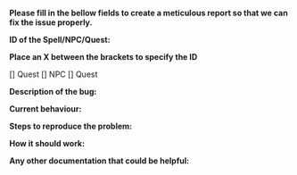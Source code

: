 **Please fill in the bellow fields to create a meticulous report so that we can fix the issue properly.**
 
**ID of the Spell/NPC/Quest:**

__Place an X between the brackets to specify the ID__

[] Quest
[] NPC
[] Quest

**Description of the bug:**

**Current behaviour:**

**Steps to reproduce the problem:**

**How it should work:**

**Any other documentation that could be helpful:**
